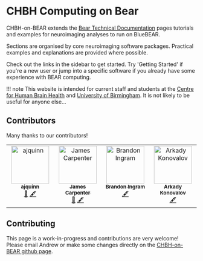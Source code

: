 # CHBH Computing on Bear

CHBH-on-BEAR extends the [Bear Technical Documentation](https://docs.bear.bham.ac.uk/) pages tutorials and examples for neuroimaging analyses to run on BlueBEAR.

Sections are organised by core neuroimaging software packages. Practical examples and explanations are provided where possible.

Check out the links in the sidebar to get started. Try 'Getting Started' if you're a new user or jump into a specific software if you already have some experience with BEAR computing.

!!! note
    This website is intended for current staff and students at the [Centre for Human Brain Health](https://www.birmingham.ac.uk/research/centre-for-human-brain-health/index.aspx) and [University of Birmingham](https://www.birmingham.ac.uk/index.aspx). It is not likely to be useful for anyone else...


## Contributors

Many thanks to our contributors!

<!-- ALL-CONTRIBUTORS-LIST:START - Do not remove or modify this section -->
<!-- prettier-ignore-start -->
<!-- markdownlint-disable -->
<table>
  <tbody>
    <tr>
      <td align="center" valign="top" width="14.28%"><a href="https://gitlab.com/ajquinn"><img src="https://avatars.githubusercontent.com/u/13739055?v=4?s=100" width="100px;" alt="ajquinn"/><br /><sub><b>ajquinn</b></sub></a><br /><a href="#maintenance-ajquinn" title="Maintenance">🚧</a> <a href="#content-ajquinn" title="Content">🖋</a></td>
      <td align="center" valign="top" width="14.28%"><a href="https://github.com/orbsmiv"><img src="https://avatars.githubusercontent.com/u/19799678?v=4?s=100" width="100px;" alt="James Carpenter"/><br /><sub><b>James Carpenter</b></sub></a><br /><a href="#maintenance-orbsmiv" title="Maintenance">🚧</a> <a href="#content-orbsmiv" title="Content">🖋</a></td>
      <td align="center" valign="top" width="14.28%"><a href="https://github.com/Bingram22"><img src="https://avatars.githubusercontent.com/u/9869628?v=4?s=100" width="100px;" alt="Brandon Ingram"/><br /><sub><b>Brandon Ingram</b></sub></a><br /><a href="#content-Bingram22" title="Content">🖋</a></td>
      <td align="center" valign="top" width="14.28%"><a href="https://sites.google.com/site/arkadykonovalov/"><img src="https://avatars.githubusercontent.com/u/14971990?v=4?s=100" width="100px;" alt="Arkady Konovalov"/><br /><sub><b>Arkady Konovalov</b></sub></a><br /><a href="#content-arkadykonovalov" title="Content">🖋</a></td>
    </tr>
  </tbody>
</table>

<!-- markdownlint-restore -->
<!-- prettier-ignore-end -->

<!-- ALL-CONTRIBUTORS-LIST:END -->

## Contributing

This page is a work-in-progress and contributions are very welcome! Please email Andrew or make some changes directly on the [CHBH-on-BEAR github page](https://github.com/chbh-opensource/chbh-on-bear).
